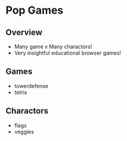 # Pop Games

## Overview
- Many game x Many charactors!
- Very insightful educational browser games!

## Games
- towerdefense
- tetris

## Charactors
- flags
- veggies

